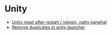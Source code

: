 # Unity
- [Unity reset after restart / relogin, natty narwhal](./unity-reset-after-restart-relogin-natty-narwhal.md)
- [Remove duplicates in unity launcher](./remove-duplicates-in-unity-launcher---applications---installed.md)
